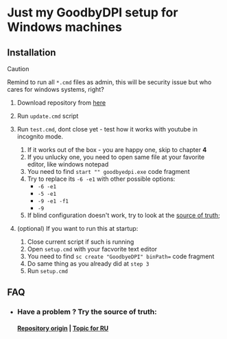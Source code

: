 # Just my GoodbyDPI setup for Windows machines

## Installation

> [!CAUTION] 
> 
> Remind to run all `*.cmd` files as admin, this will be security issue but who cares for windows systems, right?

1. Download repository from [here](https://github.com/sashapop10/winfrkn/archive/refs/heads/main.zip) 
2. Run `update.cmd` script
3. Run `test.cmd`, dont close yet - test how it works with youtube in incognito mode.
    1. If it works out of the box - you are happy one, skip to chapter **4**  
    2. If you unlucky one, you need to open same file at your favorite editor, like windows notepad 
    3. You need to find `start "" goodbyedpi.exe` code fragment
    4. Try to replace its `-6 -e1` with other possible options: 
        - `-6 -e1` 
        - `-5 -e1`
        - `-9 -e1 -f1` 
        - `-9` 
    5. If blind configuration doesn't work, try to look at the [source of truth](https://github.com/ValdikSS/GoodbyeDPI/issues/378https://github.com/ValdikSS/GoodbyeDPI/issues/378);

4. (optional) If you want to run this at startup:
    1. Close current script if such is running 
    2. Open `setup.cmd` with your facvorite text editor
    3. You need to find `sc create "GoodbyeDPI" binPath=` code fragment
    4. Do same thing as you already did at `step 3`
    5. Run `setup.cmd`

## FAQ

- ### Have a problem ? Try the source of truth:
    #### [Repository origin](https://github.com/ValdikSS/GoodbyeDPI) | [Topic for RU](https://github.com/ValdikSS/GoodbyeDPI/issues/378https://github.com/ValdikSS/GoodbyeDPI/issues/378)